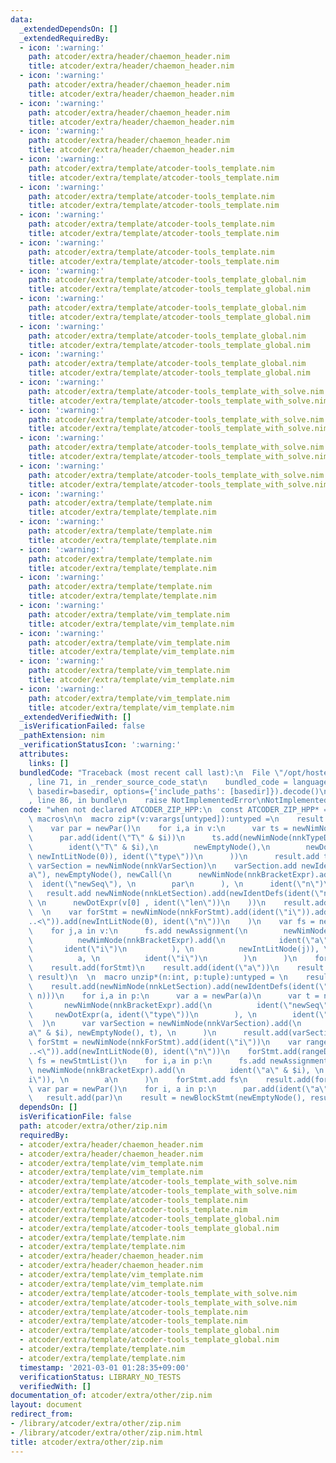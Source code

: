 ```yaml
---
data:
  _extendedDependsOn: []
  _extendedRequiredBy:
  - icon: ':warning:'
    path: atcoder/extra/header/chaemon_header.nim
    title: atcoder/extra/header/chaemon_header.nim
  - icon: ':warning:'
    path: atcoder/extra/header/chaemon_header.nim
    title: atcoder/extra/header/chaemon_header.nim
  - icon: ':warning:'
    path: atcoder/extra/header/chaemon_header.nim
    title: atcoder/extra/header/chaemon_header.nim
  - icon: ':warning:'
    path: atcoder/extra/header/chaemon_header.nim
    title: atcoder/extra/header/chaemon_header.nim
  - icon: ':warning:'
    path: atcoder/extra/template/atcoder-tools_template.nim
    title: atcoder/extra/template/atcoder-tools_template.nim
  - icon: ':warning:'
    path: atcoder/extra/template/atcoder-tools_template.nim
    title: atcoder/extra/template/atcoder-tools_template.nim
  - icon: ':warning:'
    path: atcoder/extra/template/atcoder-tools_template.nim
    title: atcoder/extra/template/atcoder-tools_template.nim
  - icon: ':warning:'
    path: atcoder/extra/template/atcoder-tools_template.nim
    title: atcoder/extra/template/atcoder-tools_template.nim
  - icon: ':warning:'
    path: atcoder/extra/template/atcoder-tools_template_global.nim
    title: atcoder/extra/template/atcoder-tools_template_global.nim
  - icon: ':warning:'
    path: atcoder/extra/template/atcoder-tools_template_global.nim
    title: atcoder/extra/template/atcoder-tools_template_global.nim
  - icon: ':warning:'
    path: atcoder/extra/template/atcoder-tools_template_global.nim
    title: atcoder/extra/template/atcoder-tools_template_global.nim
  - icon: ':warning:'
    path: atcoder/extra/template/atcoder-tools_template_global.nim
    title: atcoder/extra/template/atcoder-tools_template_global.nim
  - icon: ':warning:'
    path: atcoder/extra/template/atcoder-tools_template_with_solve.nim
    title: atcoder/extra/template/atcoder-tools_template_with_solve.nim
  - icon: ':warning:'
    path: atcoder/extra/template/atcoder-tools_template_with_solve.nim
    title: atcoder/extra/template/atcoder-tools_template_with_solve.nim
  - icon: ':warning:'
    path: atcoder/extra/template/atcoder-tools_template_with_solve.nim
    title: atcoder/extra/template/atcoder-tools_template_with_solve.nim
  - icon: ':warning:'
    path: atcoder/extra/template/atcoder-tools_template_with_solve.nim
    title: atcoder/extra/template/atcoder-tools_template_with_solve.nim
  - icon: ':warning:'
    path: atcoder/extra/template/template.nim
    title: atcoder/extra/template/template.nim
  - icon: ':warning:'
    path: atcoder/extra/template/template.nim
    title: atcoder/extra/template/template.nim
  - icon: ':warning:'
    path: atcoder/extra/template/template.nim
    title: atcoder/extra/template/template.nim
  - icon: ':warning:'
    path: atcoder/extra/template/template.nim
    title: atcoder/extra/template/template.nim
  - icon: ':warning:'
    path: atcoder/extra/template/vim_template.nim
    title: atcoder/extra/template/vim_template.nim
  - icon: ':warning:'
    path: atcoder/extra/template/vim_template.nim
    title: atcoder/extra/template/vim_template.nim
  - icon: ':warning:'
    path: atcoder/extra/template/vim_template.nim
    title: atcoder/extra/template/vim_template.nim
  - icon: ':warning:'
    path: atcoder/extra/template/vim_template.nim
    title: atcoder/extra/template/vim_template.nim
  _extendedVerifiedWith: []
  _isVerificationFailed: false
  _pathExtension: nim
  _verificationStatusIcon: ':warning:'
  attributes:
    links: []
  bundledCode: "Traceback (most recent call last):\n  File \"/opt/hostedtoolcache/Python/3.10.5/x64/lib/python3.10/site-packages/onlinejudge_verify/documentation/build.py\"\
    , line 71, in _render_source_code_stat\n    bundled_code = language.bundle(stat.path,\
    \ basedir=basedir, options={'include_paths': [basedir]}).decode()\n  File \"/opt/hostedtoolcache/Python/3.10.5/x64/lib/python3.10/site-packages/onlinejudge_verify/languages/nim.py\"\
    , line 86, in bundle\n    raise NotImplementedError\nNotImplementedError\n"
  code: "when not declared ATCODER_ZIP_HPP:\n  const ATCODER_ZIP_HPP* = 1\n  import\
    \ macros\n\n  macro zip*(v:varargs[untyped]):untyped =\n    result = newStmtList()\n\
    \    var par = newPar()\n    for i,a in v:\n      var ts = newNimNode(nnkTypeSection)\n\
    \      par.add(ident(\"T\" & $i))\n      ts.add(newNimNode(nnkTypeDef).add(\n\
    \        ident(\"T\" & $i),\n        newEmptyNode(),\n        newDotExpr(newNimNode(nnkBracketExpr).add(a,\
    \ newIntLitNode(0)), ident(\"type\"))\n      ))\n      result.add ts\n    var\
    \ varSection = newNimNode(nnkVarSection)\n    varSection.add newIdentDefs(ident(\"\
    a\"), newEmptyNode(), newCall(\n      newNimNode(nnkBracketExpr).add(\n      \
    \  ident(\"newSeq\"), \n        par\n      ), \n      ident(\"n\")\n    ))\n \
    \   result.add newNimNode(nnkLetSection).add(newIdentDefs(ident(\"n\"), newEmptyNode(),\
    \ \n      newDotExpr(v[0] , ident(\"len\"))\n    ))\n    result.add(varSection)\n\
    \  \n    var forStmt = newNimNode(nnkForStmt).add(ident(\"i\")).add(\n      newNimNode(nnkInfix).add(ident(\"\
    ..<\")).add(newIntLitNode(0), ident(\"n\"))\n    )\n    var fs = newStmtList()\n\
    \    for j,a in v:\n      fs.add newAssignment(\n        newNimNode(nnkBracketExpr).add(\n\
    \          newNimNode(nnkBracketExpr).add(\n            ident(\"a\"), \n     \
    \       ident(\"i\")\n          ), \n          newIntLitNode(j)), \n        newNimNode(nnkBracketExpr).add(\n\
    \          a, \n          ident(\"i\")\n        )\n      )\n    forStmt.add fs\n\
    \    result.add(forStmt)\n    result.add(ident(\"a\"))\n    result = newBlockStmt(newEmptyNode(),\
    \ result)\n  \n  macro unzip*(n:int, p:tuple):untyped = \n    result = newStmtList()\n\
    \    result.add(newNimNode(nnkLetSection).add(newIdentDefs(ident(\"n\"), newEmptyNode(),\
    \ n)))\n    for i,a in p:\n      var a = newPar(a)\n      var t = newCall(\n \
    \       newNimNode(nnkBracketExpr).add(\n          ident(\"newSeq\"), \n     \
    \     newDotExpr(a, ident(\"type\"))\n        ), \n        ident(\"n\")\n    \
    \  )\n      var varSection = newNimNode(nnkVarSection).add(\n        newIdentDefs(ident(\"\
    a\" & $i), newEmptyNode(), t), \n      )\n      result.add(varSection)\n    var\
    \ forStmt = newNimNode(nnkForStmt).add(ident(\"i\"))\n    var rangeDef = newNimNode(nnkInfix).add(ident(\"\
    ..<\")).add(newIntLitNode(0), ident(\"n\"))\n    forStmt.add(rangeDef)\n    var\
    \ fs = newStmtList()\n    for i,a in p:\n      fs.add newAssignment(\n       \
    \ newNimNode(nnkBracketExpr).add(\n          ident(\"a\" & $i), \n          ident(\"\
    i\")), \n        a\n      )\n    forStmt.add fs\n    result.add(forStmt)\n   \
    \ var par = newPar()\n    for i, a in p:\n      par.add(ident(\"a\" & $i))\n \
    \   result.add(par)\n    result = newBlockStmt(newEmptyNode(), result)\n\n"
  dependsOn: []
  isVerificationFile: false
  path: atcoder/extra/other/zip.nim
  requiredBy:
  - atcoder/extra/header/chaemon_header.nim
  - atcoder/extra/header/chaemon_header.nim
  - atcoder/extra/template/vim_template.nim
  - atcoder/extra/template/vim_template.nim
  - atcoder/extra/template/atcoder-tools_template_with_solve.nim
  - atcoder/extra/template/atcoder-tools_template_with_solve.nim
  - atcoder/extra/template/atcoder-tools_template.nim
  - atcoder/extra/template/atcoder-tools_template.nim
  - atcoder/extra/template/atcoder-tools_template_global.nim
  - atcoder/extra/template/atcoder-tools_template_global.nim
  - atcoder/extra/template/template.nim
  - atcoder/extra/template/template.nim
  - atcoder/extra/header/chaemon_header.nim
  - atcoder/extra/header/chaemon_header.nim
  - atcoder/extra/template/vim_template.nim
  - atcoder/extra/template/vim_template.nim
  - atcoder/extra/template/atcoder-tools_template_with_solve.nim
  - atcoder/extra/template/atcoder-tools_template_with_solve.nim
  - atcoder/extra/template/atcoder-tools_template.nim
  - atcoder/extra/template/atcoder-tools_template.nim
  - atcoder/extra/template/atcoder-tools_template_global.nim
  - atcoder/extra/template/atcoder-tools_template_global.nim
  - atcoder/extra/template/template.nim
  - atcoder/extra/template/template.nim
  timestamp: '2021-03-01 01:28:35+09:00'
  verificationStatus: LIBRARY_NO_TESTS
  verifiedWith: []
documentation_of: atcoder/extra/other/zip.nim
layout: document
redirect_from:
- /library/atcoder/extra/other/zip.nim
- /library/atcoder/extra/other/zip.nim.html
title: atcoder/extra/other/zip.nim
---
```

